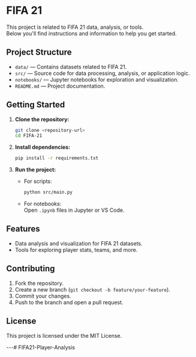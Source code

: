 # FIFA 21

This project is related to FIFA 21 data, analysis, or tools.  
Below you'll find instructions and information to help you get started.

## Project Structure

- `data/` — Contains datasets related to FIFA 21.
- `src/` — Source code for data processing, analysis, or application logic.
- `notebooks/` — Jupyter notebooks for exploration and visualization.
- `README.md` — Project documentation.

## Getting Started

1. **Clone the repository:**
   ```sh
   git clone <repository-url>
   cd FIFA-21
   ```

2. **Install dependencies:**
   ```sh
   pip install -r requirements.txt
   ```

3. **Run the project:**
   - For scripts:  
     ```sh
     python src/main.py
     ```
   - For notebooks:  
     Open `.ipynb` files in Jupyter or VS Code.

## Features

- Data analysis and visualization for FIFA 21 datasets.
- Tools for exploring player stats, teams, and more.

## Contributing

1. Fork the repository.
2. Create a new branch (`git checkout -b feature/your-feature`).
3. Commit your changes.
4. Push to the branch and open a pull request.

## License

This project is licensed under the MIT License.

---#   F I F A 2 1 - P l a y e r - A n a l y s i s  
 